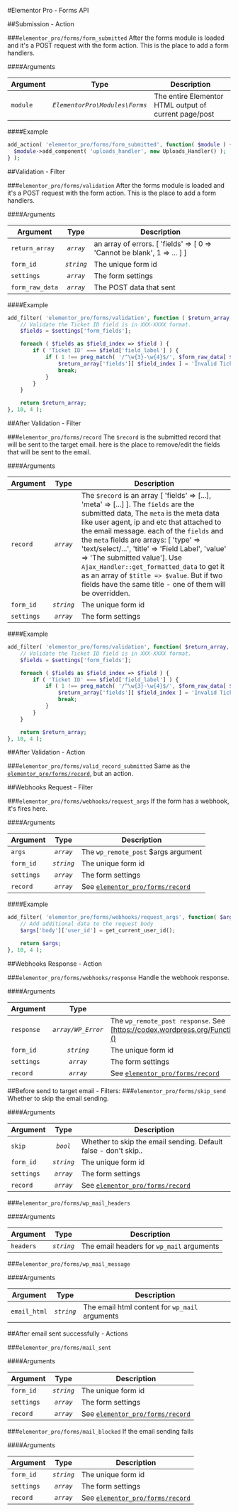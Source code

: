#Elementor Pro - Forms API

##Submission - Action

###`elementor_pro/forms/form_submitted`
After the forms module is loaded and it's a POST request with the form action.
This is the place to add a form handlers. 

####Arguments

Argument          | Type                             | Description
------------      | :------:                         | ---------------------------------------------
`module`          | *`ElementorPro\Modules\Forms`*  | The entire Elementor HTML output of current page/post
 
####Example

```php
add_action( 'elementor_pro/forms/form_submitted', function( $module ) {
  $module->add_component( 'uploads_handler', new Uploads_Handler() );
} );
```

##Validation - Filter

###`elementor_pro/forms/validation`
After the forms module is loaded and it's a POST request with the form action.
This is the place to add a form handlers. 

####Arguments

Argument        | Type        | Description
------------    | :--------:  | ---------------------------------------------
`return_array`  | *`array`*  | an array of errors. [ 'fields' => [ 0 => 'Cannot be blank', 1 => ... ]  ]
`form_id`       | *`string`* | The unique form id
`settings`      | *`array`*  | The form settings
`form_raw_data` | *`array`*  | The POST data that sent
 
####Example

```php
add_filter(	'elementor_pro/forms/validation', function ( $return_array, $form_id, $settings, $form_raw_data ) {
	// Validate the Ticket ID field is in XXX-XXXX format.
	$fields = $settings['form_fields'];

	foreach ( $fields as $field_index => $field ) {
		if ( 'Ticket ID' === $field['field_label'] ) {
			if ( 1 !== preg_match( '/^\w{3}-\w{4}$/', $form_raw_data[ $field_index ] ) ) {
				$return_array['fields'][ $field_index ] = 'Invalid Ticket ID, it must be in the format XXX-XXXX';
				break;
			}
		}
	}

	return $return_array;
}, 10, 4 );
```

##After Validation - Filter

###`elementor_pro/forms/record`
The `$record` is the submitted record that will be sent to the target email. 
here is the place to remove/edit the fields that will be sent to the email.

####Arguments

Argument        | Type        | Description
------------    | :--------:  | ---------------------------------------------
`record`        | *`array`*  | The `$record` is an array [ 'fields' => [...], 'meta' => [...] ]. The `fields` are the submitted data, The `meta` is the meta data like user agent, ip and etc that attached to the email message. each of the `fields` and the `meta` fields are arrays: [ 'type' => 'text/select/...', 'title' => 'Field Label', 'value' => 'The submitted value']. Use `Ajax_Handler::get_formatted_data` to get it as an array of `$title => $value`. But if two fields have the same title - one of them will be overridden.
`form_id`       | *`string`* | The unique form id
`settings`      | *`array`*  | The form settings

####Example

```php
add_filter( 'elementor_pro/forms/validation', function( $return_array, $form_id, $settings, $form_raw_data ) {
	// Validate the Ticket ID field is in XXX-XXXX format.
	$fields = $settings['form_fields'];

	foreach ( $fields as $field_index => $field ) {
		if ( 'Ticket ID' === $field['field_label'] ) {
			if ( 1 !== preg_match( '/^\w{3}-\w{4}$/', $form_raw_data[ $field_index ] ) ) {
				$return_array['fields'][ $field_index ] = 'Invalid Ticket ID, it must be in the format XXX-XXXX';
				break;
			}
		}
	}

	return $return_array;
}, 10, 4 );
```

##After Validation - Action

###`elementor_pro/forms/valid_record_submitted`
Same as the [`elementor_pro/forms/record`](###`elementor_pro/forms/record`), but an action.

##Webhooks Request - Filter 

###`elementor_pro/forms/webhooks/request_args`
If the form has a webhook, it's fires here.

####Arguments

Argument   | Type        | Description
---------- | :--------:  | ---------------------------------------------
`args`     | *`array`*  | The `wp_remote_post` $args argument
`form_id`  | *`string`* | The unique form id
`settings` | *`array`*  | The form settings
`record`   | *`array`*  | See [`elementor_pro/forms/record`](###`elementor_pro/forms/record`)


####Example

```php
add_filter( 'elementor_pro/forms/webhooks/request_args', function( $args, $form_id, $settings, $record ) {
	// Add additional data to the request body
	$args['body']['user_id'] = get_current_user_id();

	return $args;
}, 10, 4 );
```

##Webhooks Response - Action 

###`elementor_pro/forms/webhooks/response`
Handle the webhook response.

####Arguments

Argument   | Type        | Description
---------- | :--------:  | ---------------------------------------------
`response`     | *`array/WP_Error`*  | The `wp_remote_post response`. See [https://codex.wordpress.org/Function_Reference/wp_remote_retrieve_response_message]()
`form_id`  | *`string`* | The unique form id
`settings` | *`array`*  | The form settings
`record`   | *`array`*  | See [`elementor_pro/forms/record`](###`elementor_pro/forms/record`)


##Before send to target email - Filters:
###`elementor_pro/forms/skip_send`
Whether to skip the email sending.

####Arguments

Argument   | Type        | Description
---------- | :--------:  | ---------------------------------------------
`skip`    | *`bool`*    | Whether to skip the email sending. Default false - don't skip..
`form_id`  | *`string`* | The unique form id
`settings` | *`array`*  | The form settings
`record`   | *`array`*  | See [`elementor_pro/forms/record`](###`elementor_pro/forms/record`)

###`elementor_pro/forms/wp_mail_headers`

####Arguments

Argument   | Type        | Description
---------- | :--------:  | ---------------------------------------------
`headers`  | *`string`*  | The email headers for `wp_mail` arguments

###`elementor_pro/forms/wp_mail_message`

####Arguments

Argument   | Type        | Description
---------- | :--------:  | ---------------------------------------------
`email_html`  | *`string`*  | The email html content for `wp_mail` arguments


##After email sent successfully - Actions

###`elementor_pro/forms/mail_sent`

####Arguments

Argument   | Type        | Description
---------- | :--------:  | ---------------------------------------------
`form_id`  | *`string`* | The unique form id
`settings` | *`array`*  | The form settings
`record`   | *`array`*  | See [`elementor_pro/forms/record`](###`elementor_pro/forms/record`)

###`elementor_pro/forms/mail_blocked`
If the email sending fails

####Arguments

Argument   | Type        | Description
---------- | :--------:  | ---------------------------------------------
`form_id`  | *`string`* | The unique form id
`settings` | *`array`*  | The form settings
`record`   | *`array`*  | See [`elementor_pro/forms/record`](###`elementor_pro/forms/record`)